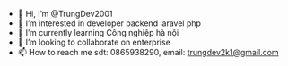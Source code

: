 - 👋 Hi, I’m @TrungDev2001
- 👀 I’m interested in developer backend laravel php
- 🌱 I’m currently learning Công nghiệp hà nội
- 💞️ I’m looking to collaborate on enterprise
- 📫 How to reach me sdt: 0865938290, email: trungdev2k1@gmail.com

<!---
TrungDev2001/TrungDev2001 is a ✨ special ✨ repository because its `README.md` (this file) appears on your GitHub profile.
You can click the Preview link to take a look at your changes.
--->
